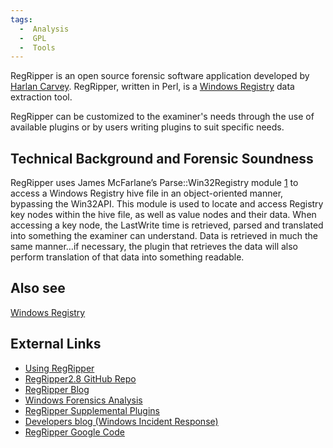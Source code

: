 ```yaml
---
tags:
  -  Analysis
  -  GPL
  -  Tools 
---
```

RegRipper is an open source forensic software application developed by
[Harlan Carvey](harlan_carvey.md). RegRipper, written in Perl,
is a [Windows Registry](windows_registry.md) data extraction
tool.

RegRipper can be customized to the examiner's needs through the use of
available plugins or by users writing plugins to suit specific needs.

## Technical Background and Forensic Soundness

RegRipper uses James McFarlane’s Parse::Win32Registry module
[1](http://search.cpan.org/~jmacfarla/Parse-Win32Registry-0.40/) to
access a Windows Registry hive file in an object-oriented manner,
bypassing the Win32API. This module is used to locate and access
Registry key nodes within the hive file, as well as value nodes and
their data. When accessing a key node, the LastWrite time is retrieved,
parsed and translated into something the examiner can understand. Data
is retrieved in much the same manner…if necessary, the plugin that
retrieves the data will also perform translation of that data into
something readable.

## Also see

[Windows Registry](windows_registry.md)

## External Links

- [Using
  RegRipper](http://windowsir.blogspot.com/2011/03/using-regripper.html)
- [RegRipper2.8 GitHub Repo](https://github.com/keydet89/RegRipper2.8)
- [RegRipper Blog](http://www.regripper.wordpress.com)
- [Windows Forensics
  Analysis](http://code.google.com/p/winforensicaanalysis/)
- [RegRipper Supplemental
  Plugins](http://code.google.com/p/regripperplugins/)
- [Developers blog (Windows Incident
  Response)](http://windowsir.blogspot.com/)
- [RegRipper Google Code](http://code.google.com/p/regripper/)